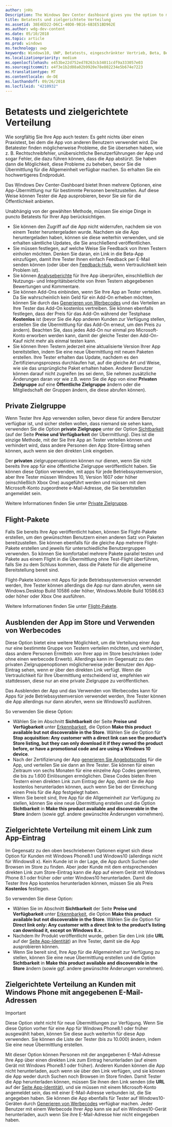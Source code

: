 ```yaml
---
author: jnHs
Description: The Windows Dev Center dashboard gives you the option to make your app available only to specified people so that you can have testers try it out before you offer it to the public.
title: Betatests und zielgerichtete Verteilung
ms.assetid: 38E4ED22-D6C1-40D8-9B16-6B3E51BD962E
ms.author: wdg-dev-content
ms.date: 05/10/2018
ms.topic: article
ms.prod: windows
ms.technology: uwp
keywords: Windows10, UWP, Betatests, eingeschränkter Vertrieb, Beta, Betas, testen, Tester
ms.localizationpriority: medium
ms.openlocfilehash: e453be22d752ed78263cb34011cdf9a333057e03
ms.sourcegitcommit: e4f3e1b2d08a02b9920e78e802234e5b674e7223
ms.translationtype: MT
ms.contentlocale: de-DE
ms.lasthandoff: 09/26/2018
ms.locfileid: "4210932"
---
```

# <a name="beta-testing-and-targeted-distribution"></a>Betatests und zielgerichtete Verteilung

Wie sorgfältig Sie Ihre App auch testen: Es geht nichts über einen Praxistest, bei dem die App von anderen Benutzern verwendet wird. Die Betatester finden möglicherweise Probleme, die Sie übersehen haben, wie z. B. Rechtschreibfehler, unübersichtliche Benutzerführungen der App und sogar Fehler, die dazu führen können, dass die App abstürzt. Sie haben dann die Möglichkeit, diese Probleme zu beheben, bevor Sie die Übermittlung für die Allgemeinheit verfügbar machen. So erhalten Sie ein hochwertigeres Endprodukt. 

Das Windows Dev Center-Dashboard bietet Ihnen mehrere Optionen, eine App-Übermittlung nur für bestimmte Personen bereitzustellen. Auf diese Weise können Tester die App ausprobieren, bevor Sie sie für die Öffentlichkeit anbieten. 

Unabhängig von der gewählten Methode, müssen Sie einige Dinge in puncto Betatests für Ihrer App berücksichtigen.

- Sie können den Zugriff auf die App nicht widerrufen, nachdem sie von einem Tester heruntergeladen wurde. Nachdem sie die App heruntergeladen haben, können sie diese weiterhin verwenden, und sie erhalten sämtliche Updates, die Sie anschließend veröffentlichen.
- Sie müssen festlegen, auf welche Weise Sie Feedback von Ihren Testern einholen möchten. Denken Sie daran, ein Link in die Beta-App einzufügen, damit Ihre Tester Ihnen einfach Feedback per E-Mail senden können (oder über den [Feedback-Hub](../monetize/launch-feedback-hub-from-your-app.md), wenn Vertraulichkeit kein Problem ist). 
- Sie können [Analyseberichte](analytics.md) für Ihre App überprüfen, einschließlich der Nutzungs- und Integritätsberichte von Ihren Testern abgegebenen Bewertungen und Kommentare.
- Sie können Add-Ons einbinden, wenn Sie Ihre App an Tester verteilen. Da Sie wahrscheinlich kein Geld für ein Add-On erheben möchten, können Sie durch das [Generieren von Werbecodes](generate-promotional-codes.md) und das Verteilen an Ihre Tester das Add-On kostenlos vertreiben. Sie können ebenfalls festlegen, dass der Preis für das Add-On während der Testphase **Kostenlos** ist (bevor Sie die App anderen Kunden zur Verfügung stellen, erstellen Sie die Übermittlung für das Add-On erneut, um den Preis zu ändern). Beachten Sie, dass jedes Add-On nur einmal pro Microsoft-Konto erworben werden kann, damit der gleiche Tester den Add-On-Kauf nicht mehr als einmal testen kann. 
- Sie können Ihren Testern jederzeit eine aktualisierte Version Ihrer App bereitstellen, indem Sie eine neue Übermittlung mit neuen Paketen erstellen. Ihre Tester erhalten das Update, nachdem es den Zertifizierungsprozess durchlaufen hat, auf die gleiche Art und Weise, wie sie das ursprüngliche Paket erhalten haben. Anderer Benutzer können darauf nicht zugreifen (es sei denn, Sie nehmen zusätzliche Änderungen daran vor wie z.B. wenn Sie die App von einer **Privaten Zielgruppe** auf eine **Öffentliche Zielgruppe** ändern oder die Mitgliedschaft der Gruppen ändern, die diese abrufen können).

## <a name="private-audience"></a>Private Zielgruppe

Wenn Tester Ihre App verwenden sollen, bevor diese für andere Benutzer verfügbar ist, und sicher stellen wollen, dass niemand sie sehen kann, verwenden Sie die Option **private Zielgruppe** unter der Option [Sichtbarkeit](choose-visibility-options.md) (auf der Seite **Preise und Verfügbarkeit** der Übermittlung). Dies ist die einzige Methode, mit der Sie Ihre App an Tester verteilen können und verhindert wird, dass andere Personen den App Store-Eintrag sehen können, auch wenn sie den direkten Link eingeben. 

Der **privaten** zielgruppenoptionen können nur dienen, wenn Sie nicht bereits Ihre app für eine öffentliche Zielgruppe veröffentlicht haben. Sie können diese Option verwenden, mit apps für jede Betriebssystemversion, aber Ihre Tester müssen Windows 10, Version 1607 oder höher (einschließlich Xbox One) ausgeführt werden und müssen mit dem Microsoft-Konto zugeordnete e-Mail-Adresse, die Sie bereitstellen angemeldet sein.

Weitere Informationen finden Sie unter [Private Zielgruppe](choose-visibility-options.md#audience).


## <a name="package-flights"></a>Flight-Pakete

Falls Sie bereits Ihre App veröffentlicht haben, können Sie Flight-Pakete erstellen, um den gewünschten Benutzern einen anderen Satz von Paketen bereitzustellen. Sie können ebenfalls für die gleiche App mehrere Flight-Pakete erstellen und jeweils für unterschiedliche Benutzergruppen verwenden. So können Sie komfortabel mehrere Pakete parallel testen und Pakete aus einem Flight in die Übermittlung ohne Test-Flight überführen, falls Sie zu dem Schluss kommen, dass die Pakete für die allgemeine Bereitstellung bereit sind.

Flight-Pakete können mit Apps für jede Betriebssystemversion verwendet werden, Ihre Tester können allerdings die App nur dann abrufen, wenn sie Windows.Desktop Build 10586 oder höher, Windows.Mobile Build 10586.63 oder höher oder Xbox One ausführen.

Weitere Informationen finden Sie unter [Flight-Pakete](package-flights.md).


<span id="hide" />

## <a name="hiding-the-app-in-the-store-and-using-promotional-codes"></a>Ausblenden der App im Store und Verwenden von Werbecodes

Diese Option bietet eine weitere Möglichkeit, um die Verteilung einer App nur eine bestimmte Gruppe von Testern verteilen möchten, und verhindert, dass andere Personen Ermitteln von Ihrer app im Store beschränken (oder ohne einen werbecode Erwerb). Allerdings kann im Gegensatz zu den privaten Zielgruppenoptionen möglicherweise jeder Benutzer den App-Eintrag sehen, wenn er über den direkten Link verfügt. Wenn die Vertraulichkeit für Ihre Übermittlung entscheidend ist, empfehlen wir stattdessen, diese nur an eine private Zielgruppe zu veröffentlichen.

Das Ausblenden der App und das Verwenden von Werbecodes kann für Apps für jede Betriebssystemversion verwendet werden, Ihre Tester können die App allerdings nur dann abrufen, wenn sie Windows10 ausführen.

So verwenden Sie diese Option:

- Wählen Sie im Abschnitt **Sichtbarkeit** der Seite **Preise und Verfügbarkeit** unter [Erkennbarkeit](choose-visibility-options.md#discoverability), die Option **Make this product available but not discoverable in the Store**. Wählen Sie die Option für **Stop acquisition: Any customer with a direct link can see the product’s Store listing, but they can only download it if they owned the product before, or have a promotional code and are using a Windows 10 device**. 
- Nach der Zertifizierung der App [generieren Sie Angebotscodes](generate-promotional-codes.md) für die App, und verteilen Sie sie dann an Ihre Tester. Sie können für einen Zeitraum von sechs Monaten für eine einzelne App Codes generieren, die bis zu 1.600 Einlösungen ermöglichen. Diese Codes bieten Ihren Testern einen direkten Link zum Eintrag der App, damit sie die App kostenlos herunterladen können, auch wenn Sie bei der Einreichung einen Preis für die App festgelegt haben.
- Wenn Sie bereit sind, Ihre App für die Allgemeinheit zur Verfügung zu stellen, können Sie eine neue Übermittlung erstellen und die Option **Sichtbarkeit** in **Make this product available and discoverable in the Store** ändern (sowie ggf. andere gewünschte Änderungen vornehmen).


## <a name="targeted-distribution-with-a-link-to-your-apps-listing"></a>Zielgerichtete Verteilung mit einem Link zum App-Eintrag

Im Gegensatz zu den oben beschriebenen Optionen eignet sich diese Option für Kunden mit Windows Phone8.1 und Windows10 (allerdings nicht für Windows8 x). Kein Kunde ist in der Lage, die App durch Suchen oder Browsen im Store zu finden. Aber jeder Kunde mit dem entsprechenden direkten Link zum Store-Eintrag kann die App auf einem Gerät mit Windows Phone 8.1 oder früher oder unter Windows10 herunterladen. Damit die Tester Ihre App kostenlos herunterladen können, müssen Sie als Preis **Kostenlos** festlegen.

So verwenden Sie diese Option:
- Wählen Sie im Abschnitt **Sichtbarkeit** der Seite **Preise und Verfügbarkeit** unter [Erkennbarkeit](choose-visibility-options.md#discoverability), die Option **Make this product available but not discoverable in the Store**. Wählen Sie die Option für **Direct link only: Any customer with a direct link to the product’s listing can download it, except on Windows 8.x.**.
- Nachdem Ihr Produkt veröffentlicht wurde, geben Sie den Link (die **URL** auf der [Seite App-Identität](view-app-identity-details.md)) an Ihre Tester, damit sie die App ausprobieren können.
- Wenn Sie bereit sind, Ihre App für die Allgemeinheit zur Verfügung zu stellen, können Sie eine neue Übermittlung erstellen und die Option **Sichtbarkeit** in **Make this product available and discoverable in the Store** ändern (sowie ggf. andere gewünschte Änderungen vornehmen).


## <a name="targeted-distribution-to-windows-phone-customers-with-specified-email-addresses"></a>Zielgerichtete Verteilung an Kunden mit Windows Phone mit angegebenen E-Mail-Adressen

> [!IMPORTANT]
> Diese Option steht nicht für neue Übermittlungen zur Verfügung. Wenn Sie diese Option vorher für eine App für Windows Phone8.1 oder früher ausgewählt haben, können Sie diese auch weiterhin für diese App verwenden. Sie können die Liste der Tester (bis zu 10.000) ändern, indem Sie eine neue Übermittlung erstellen. 

Mit dieser Option können Personen mit der angegebenen E-Mail-Adresse Ihre App über einen direkten Link zum Eintrag herunterladen (auf einem Gerät mit Windows Phone8.1 oder früher). Anderen Kunden können die App nicht herunterladen, auch wenn sie über den Link verfügen, und sie können die App weder durch Suchen noch Browsen im Store finden. Damit Tester die App herunterladen können, müssen Sie ihnen den Link senden (die **URL** auf der [Seite App-Identität](view-app-identity-details.md)), und sie müssen mit einem Microsoft-Konto angemeldet sein, das mit einer E-Mail-Adresse verbunden ist, die Sie angegeben haben. Sie können die App ebenfalls für Tester auf Windows10-Geräten durch [Generieren von Werbecodes](generate-promotional-codes.md) verfügbar machen. Jeder Benutzer mit einem Werbecode Ihrer App kann sie auf ein Windows10-Gerät herunterladen, auch wenn Sie ihre E-Mail-Adresse hier nicht eingegeben haben.
